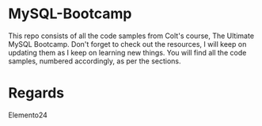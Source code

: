# MySQL-Bootcamp

This repo consists of all the code samples from Colt's course, The Ultimate MySQL Bootcamp. Don't forget to check out the resources, I will keep on updating them as I keep on learning new things. You will find all the code samples, numbered accordingly, as per the sections.

# Regards

Elemento24

